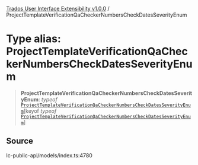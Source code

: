 [Trados User Interface Extensibility v1.0.0](../wiki/globals) / ProjectTemplateVerificationQaCheckerNumbersCheckDatesSeverityEnum

# Type alias: ProjectTemplateVerificationQaCheckerNumbersCheckDatesSeverityEnum

> **ProjectTemplateVerificationQaCheckerNumbersCheckDatesSeverityEnum**: *typeof* [`ProjectTemplateVerificationQaCheckerNumbersCheckDatesSeverityEnum`](../wiki/Variable.ProjectTemplateVerificationQaCheckerNumbersCheckDatesSeverityEnum)\[keyof *typeof* [`ProjectTemplateVerificationQaCheckerNumbersCheckDatesSeverityEnum`](../wiki/Variable.ProjectTemplateVerificationQaCheckerNumbersCheckDatesSeverityEnum)\]

## Source

lc-public-api/models/index.ts:4780
